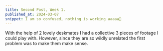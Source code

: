 ```yaml
---
title: Second Post, Week 1. 
published_at: 2024-03-07
snippet: I am so confused, nothing is working aaaaa🥲
---
```

With the help of 2 lovely deskmates I had a collective 3 pieces of footage I could play with. However, since they are so wildly unrelated the first problem was to make them make sense.

